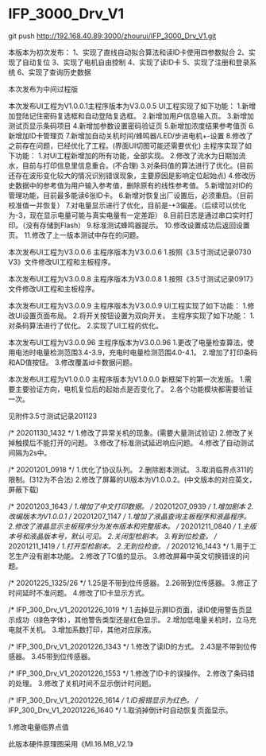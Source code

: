 # IFP_3000_Drv_V1
git push http://192.168.40.89:3000/zhourui/IFP_3000_Drv_V1.git

本版本为初次发布：
1、实现了直线自动拟合算法和读ID卡使用四参数拟合
2、实现了自动复位
3、实现了电机自由控制
4、实现了读ID卡
5、实现了注册和登录系统
6、实现了查询历史数据

本次发布为中间过程版


本次发布UI工程为V1.0.0.1主程序版本为V3.0.0.5
UI工程实现了如下功能：
1.新增加登陆记住密码复选框和自动登陆复选框。
2.新增加用户信息输入页。
3.新增加测试页显示条码项目
4.新增加参数设置密码验证页
5.新增加浓度结果参考值页
6.新增加ID卡管理页
7.新增加自动关机时间/蜂鸣器/LED/步进电机+-设置
8.修改了之前存在问题，已经优化了工程。(界面UI切图可能还需要优化)
主程序实现了如下功能：
1.对UI工程新增加的所有功能，全部实现。
2.修改了流水为日期加流水，目前与打印信息里信息重合。(不合理)
3.对条码值的算法进行了优化。(目前还存在波形变化较大的情况识别错误现象，主要原因是影响定位起始点)
4.修改历史数据中的参考值为用户输入参考值，删除原有的线性参考值。
5.新增加对ID的管理功能，目前最多能读6张ID卡。
6.新增对恢复出厂设置后，必须重启。（目前校准值一并恢复）
7.对电量显示进行了优化，目前是-+3偏差。（后续可以优化为-3，现在显示电量可能与真实电量有一定差距）
8.目前日志是通过串口实时打印。（没有存储到Flash）
9.标准测试蜂鸣器提示。
10.修改设置成功后返回设置页。
11.修改了上一版本测试中存在的问题。

本次发布UI工程为V3.0.0.6 主程序版本为V3.0.0.6
1.按照《3.5寸测试记录0730 V3》文件修改UI工程和主板程序。

本次发布UI工程为V3.0.0.8 主程序版本为V3.0.0.8
1.按照《3.5寸测试记录0917》文件修改UI工程和主板程序。

本次发布UI工程为V3.0.0.9 主程序版本为V3.0.0.9
UI工程实现了如下功能：
1.修改UI设置页面布局。
2.将开关按钮设置为双向开关。
主程序实现了如下功能：
1.对条码算法进行了优化。
2.实现了UI工程的优化。

本次发布UI工程为V3.0.0.96 主程序版本为V3.0.0.96
1.更改了电量检查算法，使用电池时电量检测范围3.4-3.9，充电时电量检测范围4.0-4.1。
2.增加了打印条码和AD值按钮。
3.修改覆盖id卡数据问题。

本次发布UI工程为V1.0.0.0 主程序版本为V1.0.0.0 新框架下的第一次发版。
1.需要主要验证方向，电机复位后的起始点是否变化了。
2.各个功能模块都需要验证一次。

见附件3.5寸测试记录201123

/* 20201130_1432 */
1.修改了异常关机的现象。(需要大量测试验证)
2.修改了关掉触摸后不能打开的问题。
3.修改了标准测试延迟响应问题。
4.修改了自动测试间隔为2s中。

/* 20201201_0918 */
1.优化了协议队列。
2.删除剧本测试。
3.取消临界点311的限制。(312为不合法)
2.修改了屏幕的UI版本为V1.0.0.2。(中文版本的对应英文，屏蔽下载)

/* 20201203_1643 */
1.增加了中文打印数据。
/* 20201207_0939 */
1.增加剧本
2.改编版本为V1.0.0.1
/* 20201207_1147 */
1.增加了液晶查询主板程序和液晶程序。
2.修改了液晶显示主板程序分为发布版本和完整版本。
/* 20201211_0840 */
1.主版本号和液晶版本号，默认可见。
2.关闭型检剧本。
3.有到位检查。
/* 20201211_1419 */
1.打开型检剧本。
2.无到位检查。
/* 20201216_1443 */
1.用于工艺生产没有剧本功能。
2.修改了TC值的显示。
3.修改屏幕中英文切换错误的问题。

/* 20201225_1325/26 */
1.25是不带到位传感器。
2.26带到位传感器。
3.修正了时间延时不准问题。
4.修改了ID卡显示方式。

/* IFP_300_Drv_V1_20201226_1019 */
1.去掉显示屏ID页面，读ID使用警告页显示成功（绿色字体），其他警告类型还是红色显示。
2.增加低电量关机时，立马充电就不关机。
3.增加系数打印，其他对应尿液。

/* IFP_300_Drv_V1_20201226_1343 */
1.修改了读ID的方式。
2.43是不带到位传感器。
3.45带到位传感器。

/* IFP_300_Drv_V1_20201226_1553 */
1.修改了ID卡的误操作。
2.修改了条码错的处理。
3.修改了关机时间不显示倒计时问题。

/* IFP_300_Drv_V1_20201226_1614 */
1.ID报错显示为红色。
/* IFP_300_Drv_V1_20201226_1640 */
1.取消掉倒计时自动恢复页面显示。

1.修改电量临界点值

此版本硬件原理图采用《MI.16.MB_V2.1》